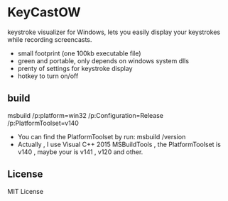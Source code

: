 # KeyCastOW
keystroke visualizer for Windows, lets you easily display your keystrokes while recording screencasts.

* small footprint (one 100kb executable file)
* green and portable, only depends on windows system dlls
* prenty of settings for keystroke display
* hotkey to turn on/off


## build

  msbuild /p:platform=win32 /p:Configuration=Release /p:PlatformToolset=v140
  
  - You can find the PlatformToolset by run: msbuild /version
  - Actually , I use Visual C++ 2015 MSBuildTools , the PlatformToolset is v140 , maybe your is v141 , v120 and other.

## License

MIT License
